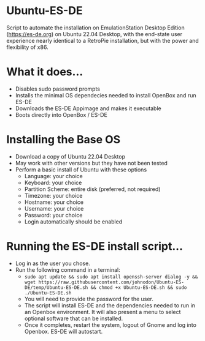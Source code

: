 # Ubuntu-ES-DE

Script to automate the installation on EmulationStation Desktop Edition (https://es-de.org) on Ubuntu 22.04 Desktop, with the end-state user experience nearly identical to a RetroPie installation, but with the power and flexibility of x86.

# What it does...
  - Disables sudo password prompts
  - Installs the minimal OS dependecies needed to install OpenBox and run ES-DE
  - Downloads the ES-DE Appimage and makes it executable
  - Boots directly into OpenBox / ES-DE


# Installing the Base OS
  - Download a copy of Ubuntu 22.04 Desktop
  - May work with other versions but they have not been tested
  - Perform a basic install of Ubuntu with these options
      - Language: your choice
      - Keyboard: your choice
      - Partition Scheme: entire disk (preferred, not required)
      - Timezone: your choice
      - Hostname: your choice
      - Username: your choice
      - Password: your choice
      - Login automatically should be enabled


# Running the ES-DE install script...
  - Log in as the user you chose.
  - Run the following command in a terminal:
      - `sudo apt update && sudo apt install openssh-server dialog -y && wget https://raw.githubusercontent.com/johnodon/Ubuntu-ES-DE/temp/Ubuntu-ES-DE.sh && chmod +x Ubuntu-ES-DE.sh && sudo ./Ubuntu-ES-DE.sh`
      - You will need to provide the password for the user.
      - The script will install ES-DE and the dependencies needed to run in an Openbox environment.  It will also present a menu to select optional software that can be installed.
      - Once it completes, restart the system, logout of Gnome and log into Openbox.  ES-DE will autostart.

